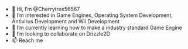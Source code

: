 - 👋 Hi, I’m @Cherrytree56567
- 👀 I’m interested in Game Engines, Operating System Development, Antivirus Development and Wii Development
- 🌱 I’m currently learning how to make a industry standard Game Engine
- 💞️ I’m looking to collaborate on Drizzle2D
- 📫 Reach me

<!---
Cherrytree56567/Cherrytree56567 is a ✨ special ✨ repository because its `README.md` (this file) appears on your GitHub profile.
You can click the Preview link to take a look at your changes.
--->
